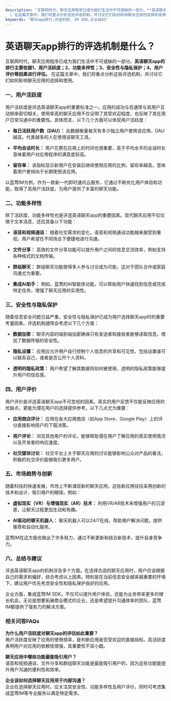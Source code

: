 ```yaml
---
description: "互联网时代，聊天应用程序已成为我们生活中不可或缺的一部分。**英语聊天app的排行主要依据1、用户活跃度；2、功能多样性；3、安全性与隐私保护；4、用户评价等因素进行评估。**\
  \ 在这篇文章中，我们将重点分析这些评选机制，并讨论它们如何影响聊天应用的选择和使用。"
keywords: "聊天app排行,评选机制, IM SDK,企业级AI"
---
```

# 英语聊天app排行的评选机制是什么？

互联网时代，聊天应用程序已成为我们生活中不可或缺的一部分。**英语聊天app的排行主要依据1、用户活跃度；2、功能多样性；3、安全性与隐私保护；4、用户评价等因素进行评估。** 在这篇文章中，我们将重点分析这些评选机制，并讨论它们如何影响聊天应用的选择和使用。

### 一、用户活跃度

用户活跃度是评选英语聊天app的重要标准之一。应用的成功与否通常与其用户互动频率密切相关。使用率高的聊天应用不仅证明了其受欢迎程度，也反映了其在用户日常沟通中的重要性。具体而言，以下几个方面可以体现用户活跃度：

- **每日活跃用户数（DAU）：** 此数据衡量每天有多少独立用户使用该应用，DAU越高，代表越多的人在使用该聊天工具。
  
- **平均会话时长：** 用户花费在应用上的时间也很重要，高于平均水平的会话时长意味着用户对应用程序的满意度较高。
  
- **留存率：** 该指标显示新用户在安装后继续使用应用的比例，留存率越高，意味着用户更倾向于长期使用该应用。

以蓝莺IM为例，作为一款新一代即时通讯云服务，它通过不断优化用户体验和功能，取得了高用户活跃度，为用户提供了丰富的聊天功能。

### 二、功能多样性

除了活跃度，功能多样性也是评选英语聊天app的重要因素。现代聊天应用不仅仅限于文本消息，还应具备以下功能：

- **语音和视频通话：** 随着社交需求的变化，语音和视频通话功能越来越受到重视，用户希望在不同场合下便捷地进行沟通。

- **文件分享：** 高效的文件分享功能可以提升用户之间的信息交流效率，例如支持各种格式的文档传输。

- **群组聊天：** 群组聊天功能使得多人参与讨论成为可能，这对于团队合作或家庭沟通尤为重要。

- **集成AI助手：** 例如，蓝莺的AI智能体功能，可以帮助用户快速找到信息或完成特定任务，增强了聊天应用的实用性。

### 三、安全性与隐私保护

随着信息安全问题日益严重，安全性与隐私保护已成为用户选择聊天app时的重要考量因素。评选机制通常会考虑以下几个方面：

- **数据加密：** 聊天内容的端到端加密确保只有发送者和接收者能够读取信息，增加了数据传输的安全性。

- **隐私设置：** 应用应允许用户自行控制个人信息的共享和可见性，包括设置谁可以联系自己，或者是否公开个人资料。

- **透明的隐私政策：** 用户希望了解其数据将如何被使用，透明的隐私政策能够提升用户的信任感。

### 四、用户评价

用户评价是评选英语聊天app不可忽视的因素。真实的用户反馈不仅能反映应用的优缺点，更能为潜在用户的选择提供参考。以下几点尤为重要：

- **应用商店评分：** 应用在各大应用商店（如App Store、Google Play）上的评分直接影响用户的下载决策。

- **用户评论：** 浏览其他用户的评论，能够帮助潜在用户了解应用的真实使用情况以及开发者的响应速度。

- **社交媒体讨论：** 社交平台上关于聊天应用的讨论能够影响公众对产品的看法，积极的社交评价能够吸引更多用户。

### 五、市场趋势与创新

随着科技的快速发展，市场上不断涌现新的聊天应用。这些新应用往往采用创新的技术和设计，吸引用户的眼球。例如：

- **虚拟现实（VR）与增强现实（AR）技术：** 利用VR/AR技术来增强用户的沉浸感，让聊天过程更加生动和有趣。

- **AI驱动的聊天机器人：** 聊天机器人可以24/7在线，帮助用户解决问题，提供推荐和自动化服务。

蓝莺IM在这方面也做出了许多努力，通过不断更新和结合新技术，提升自身竞争力。

### 六、总结与建议

评选英语聊天app的机制涉及多个方面。在选择合适的聊天应用时，用户应该根据自己的需求和偏好，综合考虑以上因素。特别是在当前信息安全越来越重要的环境下，建议用户优先考虑安全性和隐私保护良好的应用。

企业方面，集成蓝莺IM SDK，不仅可以提升用户体验，还能为业务带来更多的增长机会。无论是想要拓展商业模式的企业，还是希望提升沟通效率的团队，蓝莺IM都提供了强有力的解决方案。

### 相关问答FAQs

**为什么用户活跃度对聊天app的评估如此重要？**  
用户活跃度反映了应用的使用频率，是判断应用是否受欢迎的直接指标。高活跃度表明用户对应用的依赖性很强，其重要性不容小觑。

**聊天应用中哪些功能最能吸引用户？**  
语音和视频通话、文件分享和群组聊天功能是最能吸引用户的，因为这些功能能提升用户沟通的便利性和效率。

**企业该如何选择聊天应用用于内部沟通？**  
企业在选择聊天应用时，应关注其安全性、功能多样性及用户评价，同时可考虑集成蓝莺IM等专业服务以满足特定需求。
